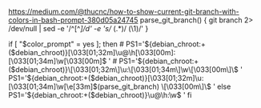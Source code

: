 https://medium.com/@thucnc/how-to-show-current-git-branch-with-colors-in-bash-prompt-380d05a24745
parse_git_branch() {
    git branch 2> /dev/null | sed -e '/^[^*]/d' -e 's/* \(.*\)/ (\1)/'
}

if [ "$color_prompt" = yes ]; then
    # PS1='${debian_chroot:+($debian_chroot)}\[\033[01;32m\]\u@\h\[\033[00m\]:\[\033[01;34m\]\w\[\033[00m\]\$ '
    # PS1='${debian_chroot:+($debian_chroot)}\[\033[01;32m\]\u:\[\033[01;34m\]\w\[\033[00m\]\$ '
    PS1='${debian_chroot:+($debian_chroot)}\[\033[01;32m\]\u:\[\033[01;34m\]\w\[\e[33m\]$(parse_git_branch) \[\033[00m\]\$ '
else
    PS1='${debian_chroot:+($debian_chroot)}\u@\h:\w\$ '
fi

